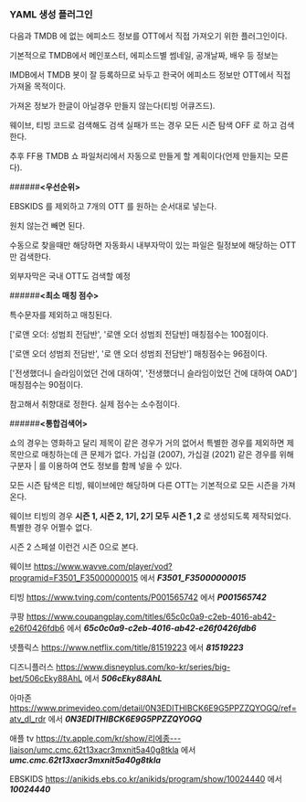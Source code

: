 ### YAML 생성 플러그인


다음과 TMDB 에 없는 에피소드 정보를 OTT에서 직접 가져오기 위한 플러그인이다.

기본적으로 TMDB에서 메인포스터, 에피소드별 썸네일, 공개날짜, 배우 등 정보는

IMDB에서 TMDB 봇이 잘 등록하므로 놔두고 한국어 에피소드 정보만 OTT에서 직접 가져올 목적이다.

가져온 정보가 한글이 아닐경우 만들지 않는다(티빙 어큐즈드).

웨이브, 티빙 코드로 검색해도 검색 실패가 뜨는 경우 모든 시즌 탐색 OFF 로 하고 검색한다.

추후 FF용 TMDB 쇼 파일처리에서 자동으로 만들게 할 계획이다(언제 만들지는 모른다).


######**<우선순위>**


EBSKIDS 를 제외하고 7개의 OTT 를 원하는 순서대로 넣는다.


원치 않는건 빼면 된다.


수동으로 찾을때만 해당하면 자동화시 내부자막이 있는 파일은 릴정보에 해당하는 OTT만 검색한다.


외부자막은 국내 OTT도 검색할 예정


######**<최소 매칭 점수>**


특수문자를 제외하고 매칭된다.


['로앤 오더: 성범죄 전담반', '로앤 오더 성범죄 전담반] 매칭점수는 100점이다.

['로앤 오더 성범죄 전담반', '로 앤 오더 성범죄 전담반'] 매칭점수는 96점이다.

['전생했더니 슬라임이었던 건에 대하여', '전생했더니 슬라임이었던 건에 대하여 OAD'] 매칭점수는 90점이다.


참고해서 취향대로 정한다. 실제 점수는 소수점이다.


######**<통합검색어>**

쇼의 경우는 영화하고 달리 제목이 같은 경우가 거의 없어서 특별한 경우를 제외하면 제목만으로 매칭하는데 큰 문제가 없다. 가십걸 (2007), 가십걸 (2021) 같은 경우를 위해 구분자 | 를 이용하여 연도 정보를 함께 넣을 수 있다.

모든 시즌 탐색은 티빙, 웨이브에만 해당하며 다른 OTT는 기본적으로 모든 시즌을 가져온다.

웨이브 티빙의 경우 **시즌 1, 시즌 2, 1기, 2기 모두 시즌 1 ,2** 로 생성되도록 제작되었다. 특별한 경우 어쩔수 없다.

시즌 2 스페셜 이런건 시즌 0으로 본다.

웨이브 https://www.wavve.com/player/vod?programid=F3501_F35000000015 에서 ***F3501_F35000000015***

티빙 https://www.tving.com/contents/P001565742 에서 ***P001565742***

쿠팡 https://www.coupangplay.com/titles/65c0c0a9-c2eb-4016-ab42-e26f0426fdb6 에서 ***65c0c0a9-c2eb-4016-ab42-e26f0426fdb6***

넷플릭스 https://www.netflix.com/title/81519223 에서 ***81519223***

디즈니플러스 https://www.disneyplus.com/ko-kr/series/big-bet/506cEky88AhL 에서 ***506cEky88AhL***

아마존 https://www.primevideo.com/detail/0N3EDITHIBCK6E9G5PPZZQYOGQ/ref=atv_dl_rdr 에서 ***0N3EDITHIBCK6E9G5PPZZQYOGQ***

애플 tv https://tv.apple.com/kr/show/리에종---liaison/umc.cmc.62t13xacr3mxnit5a40g8tkla 에서 ***umc.cmc.62t13xacr3mxnit5a40g8tkla***

EBSKIDS https://anikids.ebs.co.kr/anikids/program/show/10024440 에서 ***10024440***

